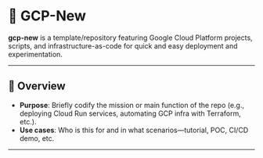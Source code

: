 # 🚀 GCP-New

**gcp-new** is a template/repository featuring Google Cloud Platform projects, scripts, and infrastructure-as-code for quick and easy deployment and experimentation.

---

## 🎯 Overview
- **Purpose**: Briefly codify the mission or main function of the repo (e.g., deploying Cloud Run services, automating GCP infra with Terraform, etc.).
- **Use cases**: Who is this for and in what scenarios—tutorial, POC, CI/CD demo, etc.

---